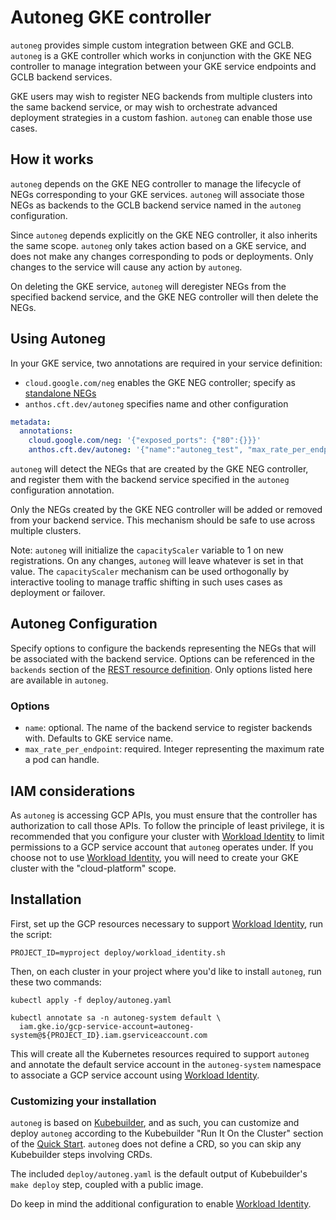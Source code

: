 # Autoneg GKE controller

`autoneg` provides simple custom integration between GKE and GCLB. `autoneg` is a GKE controller which works in conjunction with the GKE NEG controller to manage integration between your GKE service endpoints and GCLB backend services.

GKE users may wish to register NEG backends from multiple clusters into the same backend service, or may wish to orchestrate advanced deployment strategies in a custom fashion. `autoneg` can enable those use cases.

## How it works

`autoneg` depends on the GKE NEG controller to manage the lifecycle of NEGs corresponding to your GKE services. `autoneg` will associate those NEGs as backends to the GCLB backend service named in the `autoneg` configuration.

Since `autoneg` depends explicitly on the GKE NEG controller, it also inherits the same scope. `autoneg` only takes action based on a GKE service, and does not make any changes corresponding to pods or deployments. Only changes to the service will cause any action by `autoneg`.

On deleting the GKE service, `autoneg` will deregister NEGs from the specified backend service, and the GKE NEG controller will then delete the NEGs.

## Using Autoneg

In your GKE service, two annotations are required in your service definition:

* `cloud.google.com/neg` enables the GKE NEG controller; specify as [standalone NEGs](https://cloud.google.com/kubernetes-engine/docs/how-to/standalone-neg)
* `anthos.cft.dev/autoneg` specifies name and other configuration

```yaml
metadata:
  annotations:
    cloud.google.com/neg: '{"exposed_ports": {"80":{}}}'
    anthos.cft.dev/autoneg: '{"name":"autoneg_test", "max_rate_per_endpoint":1000}'
```

`autoneg` will detect the NEGs that are created by the GKE NEG controller, and register them with the backend service specified in the `autoneg` configuration annotation.

Only the NEGs created by the GKE NEG controller will be added or removed from your backend service. This mechanism should be safe to use across multiple clusters.

Note: `autoneg` will initialize the `capacityScaler` variable to 1 on new registrations. On any changes, `autoneg` will leave whatever is set in that value. The `capacityScaler` mechanism can be used orthogonally by interactive tooling to manage traffic shifting in such uses cases as deployment or failover.

## Autoneg Configuration

Specify options to configure the backends representing the NEGs that will be associated with the backend service. Options can be referenced in the `backends` section of the [REST resource definition](https://cloud.google.com/compute/docs/reference/rest/v1/backendServices). Only options listed here are available in `autoneg`.

### Options

* `name`: optional. The name of the backend service to register backends with. Defaults to GKE service name.
* `max_rate_per_endpoint`: required. Integer representing the maximum rate a pod can handle.

## IAM considerations

As `autoneg` is accessing GCP APIs, you must ensure that the controller has authorization to call those APIs. To follow the principle of least privilege, it is recommended that you configure your cluster with [Workload Identity](https://cloud.google.com/kubernetes-engine/docs/how-to/workload-identity) to limit permissions to a GCP service account that `autoneg` operates under. If you choose not to use [Workload Identity](https://cloud.google.com/kubernetes-engine/docs/how-to/workload-identity), you will need to create your GKE cluster with the "cloud-platform" scope.

## Installation

First, set up the GCP resources necessary to support [Workload Identity](https://cloud.google.com/kubernetes-engine/docs/how-to/workload-identity), run the script:
```
PROJECT_ID=myproject deploy/workload_identity.sh
```
Then, on each cluster in your project where you'd like to install `autoneg`, run these two commands:
```
kubectl apply -f deploy/autoneg.yaml

kubectl annotate sa -n autoneg-system default \
  iam.gke.io/gcp-service-account=autoneg-system@${PROJECT_ID}.iam.gserviceaccount.com
```
This will create all the Kubernetes resources required to support `autoneg` and annotate the default service account in the `autoneg-system` namespace to associate a GCP service account using [Workload Identity](https://cloud.google.com/kubernetes-engine/docs/how-to/workload-identity). 

### Customizing your installation
`autoneg` is based on [Kubebuilder](https://kubebuilder.io), and as such, you can customize and deploy `autoneg` according to the Kubebuilder "Run It On the Cluster" section of the [Quick Start](https://kubebuilder.io/quick-start.html#run-it-on-the-cluster). `autoneg` does not define a CRD, so you can skip any Kubebuilder steps involving CRDs.

The included `deploy/autoneg.yaml` is the default output of Kubebuilder's `make deploy` step, coupled with a public image.

Do keep in mind the additional configuration to enable [Workload Identity](https://cloud.google.com/kubernetes-engine/docs/how-to/workload-identity).
